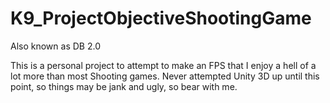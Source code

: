 # K9_ProjectObjectiveShootingGame

Also known as DB 2.0

This is a personal project to attempt to make an FPS that I enjoy a hell of a lot more than most Shooting games. Never attempted Unity 3D up until this point, so things may be jank and ugly, so bear with me.
